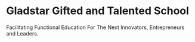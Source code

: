 # Gladstar Gifted and Talented School
Facilitating Functional Education For The Next Innovators, Entrepreneurs and Leaders.
